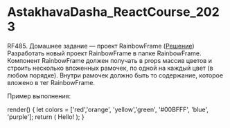 # AstakhavaDasha_ReactCourse_2023

RF485. Домашнее задание — проект RainbowFrame ([Решение](https://github.com/j1mb1m/AstakhavaDasha_ReactCourse_2023/tree/main/rainbow-frame))
Разработать новый проект RainbowFrame в папке RainbowFrame.
Компонент RainbowFrame должен получать в props массив цветов и строить несколько вложенных рамочек, по одной на каждый цвет (в любом порядке). Внутри рамочек должно быть то содержание, которое вложено в тег RainbowFrame.

Пример выполнения:

render() {
  let colors = ['red','orange', 'yellow','green', '#00BFFF', 'blue', 'purple'];
  return (
    <RainbowFrame colors={colors}>
      Hello!
    </RainbowFrame>
  );
}
